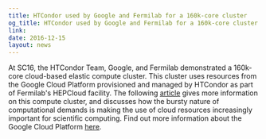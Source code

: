 ```yaml
---
title: HTCondor used by Google and Fermilab for a 160k-core cluster
og_title: HTCondor used by Google and Fermilab for a 160k-core cluster
link: 
date: 2016-12-15
layout: news
---
```


At SC16, the HTCondor Team, Google, and Fermilab demonstrated a 160k-core cloud-based elastic compute cluster.  This cluster uses resources from the Google Cloud Platform provisioned and managed by HTCondor as part of Fermilab's HEPCloud facility. The following  <a href="https://cloudplatform.googleblog.com/2016/11/Google-Cloud-HEPCloud-and-probing-the-nature-of-Nature.html" data-proofer-ignore>article</a> gives more information on this compute cluster, and discusses how the bursty nature of computational demands is making the use of cloud resources increasingly important for scientific computing. Find out more information about the Google Cloud Platform <a href="https://cloud.google.com/" data-proofer-ignore>here</a>. 
